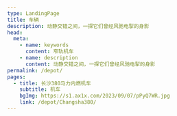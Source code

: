 ```yaml
---
type: LandingPage
title: 车辆
description: 动静交错之间，一探它们曾经风驰电掣的身影
head:
  meta:
    - name: keywords
      content: 窄轨机车
    - name: description
      content: 动静交错之间，一探它们曾经风驰电掣的身影
permalink: /depot/
pages:
  - title: 长沙380马力内燃机车
    subtitle: 机车
    bgImg: https://s1.ax1x.com/2023/09/07/pPyQ7WR.jpg
    link: /depot/Changsha380/
---
```

